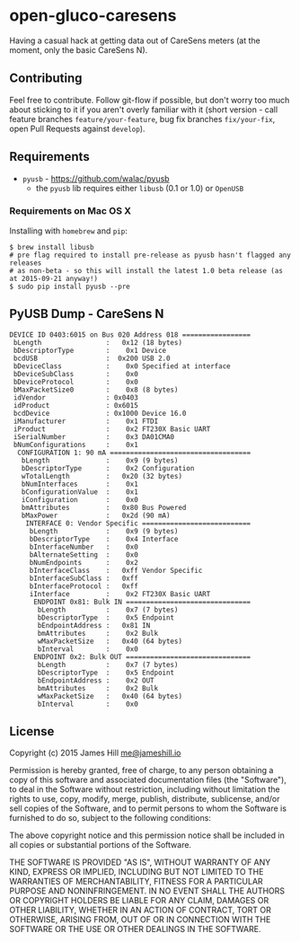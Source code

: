 # open-gluco-caresens

Having a casual hack at getting data out of CareSens meters (at the moment, only the basic CareSens N).

## Contributing

Feel free to contribute. Follow git-flow if possible, but don't worry too much about sticking to it if you aren't overly familiar with it (short version - call feature branches `feature/your-feature`, bug fix branches `fix/your-fix`, open Pull Requests against `develop`).

## Requirements
 - `pyusb` - https://github.com/walac/pyusb
   - the `pyusb` lib requires either `libusb` (0.1 or 1.0) or `OpenUSB`

### Requirements on Mac OS X
Installing with `homebrew` and `pip`:
```
$ brew install libusb
# pre flag required to install pre-release as pyusb hasn't flagged any releases
# as non-beta - so this will install the latest 1.0 beta release (as at 2015-09-21 anyway!)
$ sudo pip install pyusb --pre 
```

## PyUSB Dump - CareSens N

```
DEVICE ID 0403:6015 on Bus 020 Address 018 =================
 bLength                :   0x12 (18 bytes)
 bDescriptorType        :    0x1 Device
 bcdUSB                 :  0x200 USB 2.0
 bDeviceClass           :    0x0 Specified at interface
 bDeviceSubClass        :    0x0
 bDeviceProtocol        :    0x0
 bMaxPacketSize0        :    0x8 (8 bytes)
 idVendor               : 0x0403
 idProduct              : 0x6015
 bcdDevice              : 0x1000 Device 16.0
 iManufacturer          :    0x1 FTDI
 iProduct               :    0x2 FT230X Basic UART
 iSerialNumber          :    0x3 DA01CMA0
 bNumConfigurations     :    0x1
  CONFIGURATION 1: 90 mA ===================================
   bLength              :    0x9 (9 bytes)
   bDescriptorType      :    0x2 Configuration
   wTotalLength         :   0x20 (32 bytes)
   bNumInterfaces       :    0x1
   bConfigurationValue  :    0x1
   iConfiguration       :    0x0 
   bmAttributes         :   0x80 Bus Powered
   bMaxPower            :   0x2d (90 mA)
    INTERFACE 0: Vendor Specific ===========================
     bLength            :    0x9 (9 bytes)
     bDescriptorType    :    0x4 Interface
     bInterfaceNumber   :    0x0
     bAlternateSetting  :    0x0
     bNumEndpoints      :    0x2
     bInterfaceClass    :   0xff Vendor Specific
     bInterfaceSubClass :   0xff
     bInterfaceProtocol :   0xff
     iInterface         :    0x2 FT230X Basic UART
      ENDPOINT 0x81: Bulk IN ===============================
       bLength          :    0x7 (7 bytes)
       bDescriptorType  :    0x5 Endpoint
       bEndpointAddress :   0x81 IN
       bmAttributes     :    0x2 Bulk
       wMaxPacketSize   :   0x40 (64 bytes)
       bInterval        :    0x0
      ENDPOINT 0x2: Bulk OUT ===============================
       bLength          :    0x7 (7 bytes)
       bDescriptorType  :    0x5 Endpoint
       bEndpointAddress :    0x2 OUT
       bmAttributes     :    0x2 Bulk
       wMaxPacketSize   :   0x40 (64 bytes)
       bInterval        :    0x0
```

## License
Copyright (c) 2015 James Hill <me@jameshill.io>

Permission is hereby granted, free of charge, to any person obtaining a copy
of this software and associated documentation files (the "Software"), to deal
in the Software without restriction, including without limitation the rights
to use, copy, modify, merge, publish, distribute, sublicense, and/or sell
copies of the Software, and to permit persons to whom the Software is
furnished to do so, subject to the following conditions:

The above copyright notice and this permission notice shall be included in
all copies or substantial portions of the Software.

THE SOFTWARE IS PROVIDED "AS IS", WITHOUT WARRANTY OF ANY KIND, EXPRESS OR
IMPLIED, INCLUDING BUT NOT LIMITED TO THE WARRANTIES OF MERCHANTABILITY,
FITNESS FOR A PARTICULAR PURPOSE AND NONINFRINGEMENT. IN NO EVENT SHALL THE
AUTHORS OR COPYRIGHT HOLDERS BE LIABLE FOR ANY CLAIM, DAMAGES OR OTHER
LIABILITY, WHETHER IN AN ACTION OF CONTRACT, TORT OR OTHERWISE, ARISING FROM,
OUT OF OR IN CONNECTION WITH THE SOFTWARE OR THE USE OR OTHER DEALINGS IN
THE SOFTWARE.
